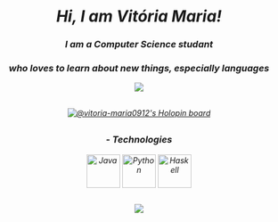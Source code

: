 <div>
    <em align="center"/>
<div/>
    
# Hi, I am Vitória Maria!

### I am a Computer Science studant
### who loves to learn about new things, especially languages

<div>
    <img align="center" heigh="180cm" src="https://github-readme-stats.vercel.app/api?username=Vitoria-Maria0912&shows_Github_logo_instead_ranklevel=true&theme=tokyonight"/>
</div>

##

</div>
  
[![@vitoria-maria0912's Holopin board](https://holopin.me/vitoriamaria0912)](https://holopin.io/@vitoriamaria0912)

##

### - Technologies

<div>
    <img align="center" alt="Java" height="60" widht="70" src="https://cdn.jsdelivr.net/gh/devicons/devicon/icons/java/java-original-wordmark.svg"/>
    <img align="center" alt="Python" height="60" widht="40" src="https://cdn.jsdelivr.net/gh/devicons/devicon/icons/python/python-original-wordmark.svg"/>
    <img align="center" alt="Haskell" height="60" widht="15" src="https://cdn.jsdelivr.net/gh/devicons/devicon/icons/haskell/haskell-original.svg" />
<div/>

##

<div> 

  <a href="https://www.linkedin.com/in/vit%C3%B3ria-maria-do-nascimento-258899255?lipi=urn%3Ali%3Apage%3Ad_flagship3_profile_view_base_contact_details%3BpJ7mDSN9QuWfDyX4nccHTg%3D%3D" target="_blank"><img align="center" src="https://img.shields.io/badge/-LinkedIn-%230077B5?style=for-the-badge&logo=linkedin&logoColor=white" target="_blank"></a> 
 
</div>
